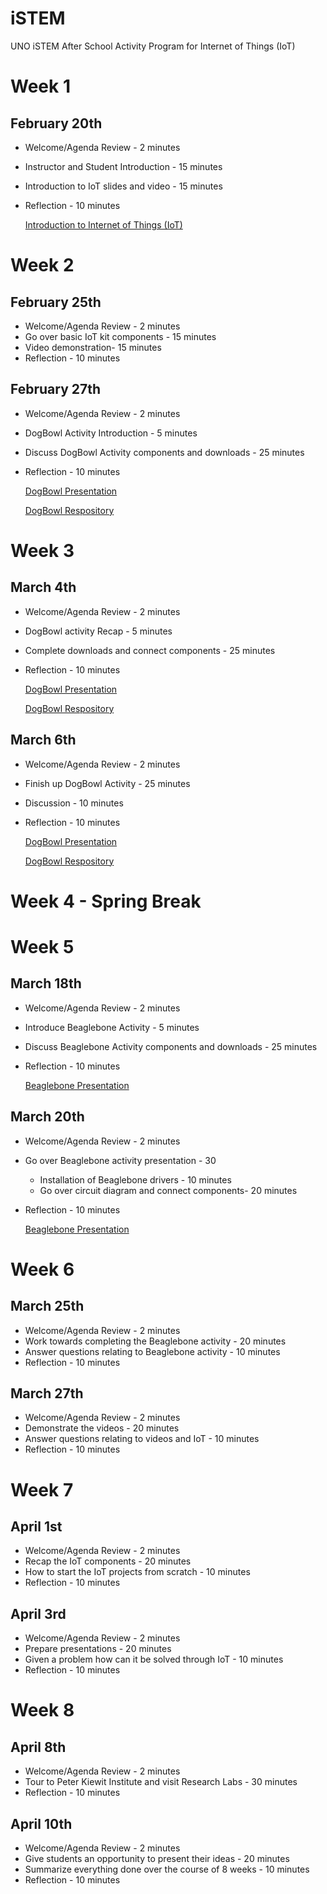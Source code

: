 # iSTEM
UNO iSTEM After School Activity Program for Internet of Things (IoT)

# Week 1 

## February 20th
* Welcome/Agenda Review - 2 minutes
* Instructor and Student Introduction - 15 minutes
* Introduction to IoT slides and video - 15 minutes
* Reflection - 10 minutes

  [Introduction to Internet of Things (IoT)](https://drive.google.com/open?id=1x9OGpw3oagNy78CzPcWpCijFoj0dta14)

# Week 2

## February 25th 
* Welcome/Agenda Review - 2 minutes
* Go over basic IoT kit components - 15 minutes
* Video demonstration- 15 minutes
* Reflection - 10 minutes

## February 27th 
* Welcome/Agenda Review - 2 minutes
* DogBowl Activity Introduction - 5 minutes
* Discuss DogBowl Activity components and downloads - 25 minutes
* Reflection - 10 minutes

  [DogBowl Presentation]
  
  
  [DogBowl Respository]
  
  [DogBowl Presentation]: https://drive.google.com/open?id=1Vjx98qgrHOb0J22CDgLreN1sCz7dzwO7
  [Dogbowl Respository]: https://github.com/SachinPawaskarUNO/IoT-DogBowl
# Week 3

## March 4th 
* Welcome/Agenda Review - 2 minutes
* DogBowl activity Recap - 5 minutes
* Complete downloads and connect components - 25 minutes
* Reflection - 10 minutes

  [DogBowl Presentation]
  
  
  [DogBowl Respository]

## March 6th 
* Welcome/Agenda Review - 2 minutes
* Finish up DogBowl Activity - 25 minutes
* Discussion - 10 minutes
* Reflection - 10 minutes

  [DogBowl Presentation]
  
  
  [DogBowl Respository]

# Week 4 - Spring Break

# Week 5 

## March 18th
* Welcome/Agenda Review - 2 minutes
* Introduce Beaglebone Activity - 5 minutes
* Discuss Beaglebone Activity components and downloads - 25 minutes
* Reflection - 10 minutes

  [Beaglebone Presentation]

  [Beaglebone Presentation]: https://drive.google.com/open?id=1GdmE_rNTEK4-4bPZwd8uz173-r5CeTjy

## March 20th
* Welcome/Agenda Review - 2 minutes
* Go over Beaglebone activity presentation - 30
  * Installation of Beaglebone drivers - 10 minutes
  *  Go over circuit diagram and connect components- 20 minutes
* Reflection - 10 minutes

  [Beaglebone Presentation]
  
 # Week 6
  
 ## March 25th
 * Welcome/Agenda Review - 2 minutes
 * Work towards completing the Beaglebone activity - 20 minutes
 * Answer questions relating to Beaglebone activity - 10 minutes
 * Reflection - 10 minutes
  
 ## March 27th
 * Welcome/Agenda Review - 2 minutes
 * Demonstrate the videos - 20 minutes
 * Answer questions relating to videos and IoT - 10 minutes
 * Reflection - 10 minutes
  
 # Week 7
  
 ## April 1st
 * Welcome/Agenda Review - 2 minutes
 * Recap the IoT components - 20 minutes
 * How to start the IoT projects from scratch - 10 minutes
 * Reflection - 10 minutes
  
 ## April 3rd
 * Welcome/Agenda Review - 2 minutes
 * Prepare presentations - 20 minutes
 * Given a problem how can it be solved through IoT - 10 minutes
 * Reflection - 10 minutes
  
 # Week 8
  
 ## April 8th
 * Welcome/Agenda Review - 2 minutes
 * Tour to Peter Kiewit Institute and visit Research Labs - 30 minutes
 * Reflection - 10 minutes
  
 ## April 10th
 * Welcome/Agenda Review - 2 minutes
 * Give students an opportunity to present their ideas - 20 minutes
 * Summarize everything done over the course of 8 weeks - 10 minutes
 * Reflection - 10 minutes
  
  
